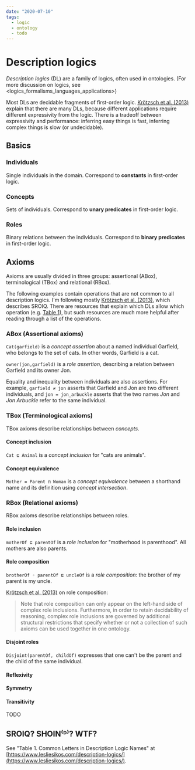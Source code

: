 ```yaml
---
date: "2020-07-10"
tags:
  - logic
  - ontology
  - todo
---
```


# Description logics


_Description logics_ (DL) are a family of logics, often used in ontologies.
(For more discussion on logics, see <logics_formalisms_languages_applications>)

Most DLs are decidable fragments of first-order logic.
[Krötzsch et al. (2013)](https://arxiv.org/abs/1201.4089) explain that there are many DLs, because different applications require different expressivity from the logic.
There is a tradeoff between expressivity and performance: inferring easy things is fast, inferring complex things is slow (or undecidable).

## Basics

### Individuals

Single individuals in the domain.
Correspond to __constants__ in first-order logic.

### Concepts

Sets of individuals.
Correspond to __unary predicates__ in first-order logic.

### Roles
Binary relations between the individuals.
Correspond to __binary predicates__ in first-order logic.

## Axioms

Axioms are usually divided in three groups: assertional (ABox), terminological (TBox) and relational (RBox).

The following examples contain operations that are not common to all description logics. I'm following mostly [Krötzsch et al. (2013)](https://arxiv.org/abs/1201.4089), which describes SROIQ. There are resources that explain which DLs allow which operation (e.g. [Table 1](https://www.lesliesikos.com/description-logics/)), but such resources are much more helpful after reading through a list of the operations.

### ABox (Assertional axioms)

`Cat(garfield)` is a _concept assertion_ about a named individual Garfield, who belongs to the set of cats. In other words, Garfield is a cat.

`owner(jon,garfield)` is a _role assertion_, describing a relation between Garfield and its owner Jon.

Equality and inequality between individuals are also assertions.
For example, `garfield ≠ jon` asserts that Garfield and Jon are two different individuals, and `jon = jon_arbuckle` asserts that the two names _Jon_ and _Jon Arbuckle_ refer to the same individual.

### TBox (Terminological axioms)

TBox axioms describe relationships between _concepts_.

#### Concept inclusion
`Cat ⊑ Animal` is a _concept inclusion_ for "cats are animals".

#### Concept equivalence

`Mother ≡ Parent ⊓ Woman` is a _concept equivalence_ between a shorthand name and its definition using _concept intersection_.


### RBox (Relational axioms)

RBox axioms describe relationships between roles.

#### Role inclusion

`motherOf ⊑ parentOf` is a _role inclusion_ for "motherhood is parenthood". All mothers are also parents.

#### Role composition

`brotherOf ◦ parentOf ⊑ uncleOf` is a _role composition_: the brother of my parent is my uncle.

[Krötzsch et al. (2013)](https://arxiv.org/abs/1201.4089) on role composition:

> Note that role composition can only appear on the left-hand side of
> complex role inclusions. Furthermore, in order to retain decidability
> of reasoning, complex role inclusions are governed by additional
> structural restrictions that specify whether or not a collection
> of such axioms can be used together in one ontology.

#### Disjoint roles

 `Disjoint(parentOf, childOf)` expresses that one can't be the parent and the child of the same individual.

#### Reflexivity
#### Symmetry
#### Transitivity

TODO

## SROIQ? SHOIN⁽ᴰ⁾? WTF?


See "Table 1. Common Letters in Description Logic Names" at [https://www.lesliesikos.com/description-logics/](https://www.lesliesikos.com/description-logics/).
